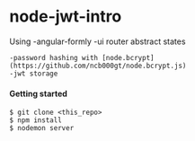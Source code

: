 node-jwt-intro
=====


Using
	-angular-formly
	-ui router abstract states

	-password hashing with [node.bcrypt](https://github.com/ncb000gt/node.bcrypt.js)
	-jwt storage


#### Getting started
```
$ git clone <this_repo>
$ npm install
$ nodemon server 
```
